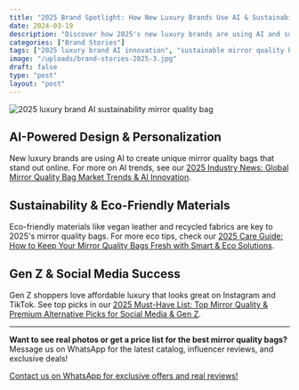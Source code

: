 ```yaml
---
title: "2025 Brand Spotlight: How New Luxury Brands Use AI & Sustainability to Create Viral Mirror Quality Bags"
date: 2024-03-19
description: "Discover how 2025's new luxury brands are using AI and sustainability to create viral mirror quality and premium alternative bags. Learn about the latest trends in affordable luxury for Gen Z."
categories: ["Brand Stories"]
tags: ["2025 luxury brand AI innovation", "sustainable mirror quality bags", "new luxury brands 2025", "affordable luxury trends", "Gen Z premium alternatives", "viral mirror quality handbags"]
image: "/uploads/brand-stories-2025-3.jpg"
draft: false
type: "post"
layout: "post"
---
```


![2025 luxury brand AI sustainability mirror quality bag](/uploads/brand-stories-2025-3.jpg)

## AI-Powered Design & Personalization

New luxury brands are using AI to create unique mirror quality bags that stand out online. For more on AI trends, see our [2025 Industry News: Global Mirror Quality Bag Market Trends & AI Innovation](../industry-news-2025-3.md).

## Sustainability & Eco-Friendly Materials

Eco-friendly materials like vegan leather and recycled fabrics are key to 2025's mirror quality bags. For more eco tips, check our [2025 Care Guide: How to Keep Your Mirror Quality Bags Fresh with Smart & Eco Solutions](../care-maintenance-2025-3.md).

## Gen Z & Social Media Success

Gen Z shoppers love affordable luxury that looks great on Instagram and TikTok. See top picks in our [2025 Must-Have List: Top Mirror Quality & Premium Alternative Picks for Social Media & Gen Z](../must-have-list-2025-2.md).

---

**Want to see real photos or get a price list for the best mirror quality bags?**  
Message us on WhatsApp for the latest catalog, influencer reviews, and exclusive deals!

[Contact us on WhatsApp for exclusive offers and real reviews!](https://wa.me/19088661058)

<script type="application/ld+json">
{
  "@context": "https://schema.org",
  "@type": "Article",
  "headline": "2025 Brand Spotlight: How New Luxury Brands Use AI & Sustainability to Create Viral Mirror Quality Bags",
  "description": "Discover how 2025's new luxury brands are using AI and sustainability to create viral mirror quality and premium alternative bags. Learn about the latest trends in affordable luxury for Gen Z.",
  "image": "https://luxvibeo.com/uploads/brand-stories-2025-3.jpg",
  "author": {"@type": "Organization", "name": "LuxVibe"},
  "datePublished": "2025-06-02",
  "articleSection": "Brand Stories",
  "keywords": "2025 luxury brand AI innovation, sustainable mirror quality bags, new luxury brands 2025, affordable luxury trends, Gen Z premium alternatives, viral mirror quality handbags"
}
</script> 